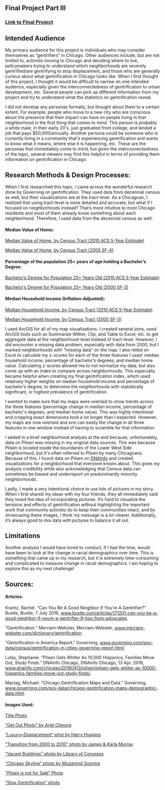 ## Final Project Part III

### [Link to Final Project](https://carnegiemellon.shorthandstories.com/---chicago-s-fastly-gentrifying-neighborhoods---/index.html)

## Intended Audience
My primary audience for this project is individuals who may consider themselves as “gentrifiers” in Chicago. Other audiences include, but are not limited to, activists moving to Chicago and deciding where to live, policymakers trying to understand which neighborhoods are severely gentrified/are gentrifying to stop displacement, and those who are generally curious about what gentrification in Chicago looks like. When I first thought of this project, I thought it would be difficult to narrow on one intended audience, especially given the interconnectedness of gentrification to urban development, etc.  Several people can pick up different information from my project and try to understand what the statistics on gentrification reveal. 

I did not develop any personas formally, but thought about them to a certain extent. For example, people who move to a new city who are conscious about the presence that their impact can have on people living in that neighborhood is the first thing that comes to mind. This person is probably a white male, in their early 20's, just graduated from college, and landed a job that pays $50,000/annually. Another persona could be someone who is currently living in a community that's experiencing gentrification and wants to know what it means, where else it is happening, etc. These are the personas that immediately come to mind, but given the interconnectedness of the topic, several viewers may find this helpful in terms of providing them information on gentrification in Chicago.

## Research Methods & Design Processes:
When I first researched this topic, I came across the wonderful research done by Governing on gentrification. They used data from decennial census as well, but their visualizations are at the tract-level. As a Chicagoan, I realized that using tract-level is more detailed and accurate, but what if I focused on neighborhoods instead? That’s more intuitive to most Chicago residents and most of them already know something about each neighborhood. Therefore, I used data from the decennial census as well:

#### Median Value of Home:
[Median Value of Home, by Census Tract (2010 ACS 5-Year Estimate)](https://factfinder.census.gov/faces/tableservices/jsf/pages/productview.xhtml?pid=ACS_10_SF4_B25077&prodType=table)

[Median Value of Home, by Census Tract (2000 SF-4)](https://factfinder.census.gov/faces/tableservices/jsf/pages/productview.xhtml?pid=DEC_00_SF4_HCT066&prodType=table)

#### Percentage of the population 25+ years of age holding a Bachelor’s Degree:
[Bachelor’s Degree for Population 25+ Years Old (2010 ACS 5-Year Estimate)](https://factfinder.census.gov/faces/tableservices/jsf/pages/productview.xhtml?pid=ACS_10_5YR_S1501&prodType=table)

[Bachelor’s Degree for Population 25+ Years Old (2000 SF-3)](https://factfinder.census.gov/faces/tableservices/jsf/pages/productview.xhtml?pid=DEC_00_SF3_QTP20&prodType=table)

#### Median Household Income (Inflation-Adjusted):
[Median Household Income, by Census Tract (2010 ACS 5-Year Estimate)](https://factfinder.census.gov/faces/tableservices/jsf/pages/productview.xhtml?pid=ACS_10_5YR_B19013&prodType=table)

[Median Household Income, by Census Tract (2000 SF-3)](https://factfinder.census.gov/faces/tableservices/jsf/pages/productview.xhtml?pid=DEC_00_SF3_P053&prodType=table)

I used ArcGIS for all of my map visualizations. I created several joins, used ArcGIS tools such as Summarize Within, Clip, and Table to Excel, etc. to get aggregate data at the neighborhood-level instead of tract-level. However, I did encounter a missing data problem, especially with data from 2000, but I marked neighborhoods with “missing data” on the map. I also relied on Excel to calculate my z-scores for each of the three features I used: median household income, percentage of bachelor’s degrees, and median home value. Calculating z-scores allowed me to not normalize my data, but also come up with an index to compare across neighborhoods. This especially became helpful when creating my final gentrification index, which used relatively higher weights on median household income and percentage of bachelor’s degree, to determine the neighborhoods with statistically significant, or highest prevalence of gentrification. 

I wanted to make sure that my maps were overlaid to show trends across the three features (percentage change in median income, percentage of bachelor's degrees, and median home value). This was highly intentional and cropping exact dimensions took a lot longer than I expected. However, my maps are now overlaid and one can easily the change in all three features in one window instead of having to scramble for that information.

I added in a brief neighborhood analysis at the end because, unfortunately, data on Pilsen was missing in my original data sources. This was because Pilsen is located inside the boundaries of the Lower West Side neighborhood, but it's often referred to Pilsen by many Chicagoans. Because of this, I found data on Pilsen on [DNAInfo](https://www.dnainfo.com/chicago/20160413/pilsen/pilsen-gets-whiter-as-10000-hispanics-families-move-out-study-finds/) and created visualizations for a neighborhood that everyone knows about. This gives my analysis credibility while also acknowledging that Census data can sometimes be biased and underreport on predominantly minority neighborhoods.

Lastly, I made a very intentional choice to use lots of pictures in my story. When I first shared my ideas with my four friends, they all immediately said they loved the idea of incorporating pictures. It’s hard to visualize the tensions and effects of gentrification without highlighting the important work that community activists do to keep their communities intact, and by showcasing these images, I think my message is a lot clearer. Additionally, it’s always good to mix data with pictures to balance it all out.

## Limitations
Another analysis I would have loved to conduct, if I had the time, would have been to look at the change in racial demographics over time. This is something that came up in my research, but it is extremely time-consuming and complicated to measure change in racial demographics. I am hoping to explore this as my next challenge! 

## Sources:

#### Articles:
Krantz, Rachel. “Can You Be A Good Neighbor If You're A Gentrifier?” Bustle, Bustle, 7 July 2016, www.bustle.com/articles/171201-can-you-be-a-good-neighbor-if-youre-a-gentrifier-9-tips-from-advocates.

“Gentrification.” Merriam-Webster, Merriam-Webster, www.merriam-webster.com/dictionary/gentrification.

“Gentrification in America Report.” Governing, www.governing.com/gov-data/census/gentrification-in-cities-governing-report.html.

Lulay, Stephanie. “Pilsen Gets Whiter As 10,000 Hispanics, Families Move Out, Study Finds.” DNAinfo Chicago, DNAinfo Chicago, 13 Apr. 2016, www.dnainfo.com/chicago/20160413/pilsen/pilsen-gets-whiter-as-10000-hispanics-families-move-out-study-finds/.

Maciag, Michael. “Chicago Gentrification Maps and Data.” Governing, www.governing.com/gov-data/chicago-gentrification-maps-demographic-data.html.

#### Images Used:
[Title Photo](https://upload.wikimedia.org/wikipedia/commons/2/26/Cabrini_green_demolition_2.jpg)

[“Get Out Photo” by Ariel Cheung](http://www.arielcheung.net/photos.html)

[“Luxury=Displacement” phot by Harry Huggins](https://news.medill.northwestern.edu/chicago/logan-square-protesters-fear-gentrification/)

[“Transition from 2000 to 2010” photo by James & Karla Murray](https://www.facebook.com/jamesandkarlamurrayphotography/photos/a.633202406731377.1073741832.225024807549141/638703149514636/?type=3&theater)

[“Vacant Buildings” photo by Library of Congress](https://journalistsresource.org/studies/economics/real-estate/gentrification-urban-displacement-affordable-housing-overview-research-roundup/)

[“Chicago Skyline” photo by Muzammil Soorma](https://unsplash.com/@muzammilo?utm_source=unsplash&utm_medium=referral&utm_content=creditCopyText)

[“Pilsen is not for Sale” Photo](https://interactive.wttw.com/my-neighborhood/pilsen/gentrification)

[“Stop Gentrification” photo](https://www.chicagoreader.com/chicago/transit-oriented-development-cta-displacement-logan-square/Content?oid=21780147)

